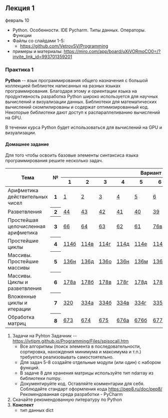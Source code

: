 <br/><br/>

## Лекция 1
февраль 10
- Python. Особенности. IDE Pycharm. Типы данных. Операторы. Функции
- Файлы со слайдами 1-5:
    - https://github.com/VetrovSV/Programming
- примеры и материалы: https://miro.com/app/board/uXjVORmoCO0=/?invite_link_id=993701359201


### Практика 1

**Python** -- язык программирования общего назначения с большой коллекцией библиотек написанных на разных языках программирования.
Благодаря этому и ориентации языка на продуктивность разработка Python широко используется для научных вычислений и визуализации данных.
Библиотеки для математических вычислений скомпилированы и содержат оптимизированный код. Некоторые библиотеки дают доступ к распараллеливанию вычислений на GPU.


В течении курса Python будет использоваться для вычислений на GPU и визуализации.

#### Домашнее задание
Для того чтобы освоить базовые элементы синтаксиса языка программирования решите несколько задач.
<table>
<thead>
  <tr>
    <th rowspan="2">Тема</th>
    <th rowspan="2">№</th>
    <th colspan="10">Вариант</th>
  </tr>
  <tr>
    <th>1</th>
    <th>2</th>
    <th>3</th>
    <th>4</th>
    <th>5</th>
    <th>6</th>
    <th>7</th>
    <th>8</th>
    <th>9</th>
    <th>10</th>
  </tr>
</thead>
<tbody>
  <tr>
    <td>Арифметика действительных чисел</td>
    <th>1</th>
    <td align="left"><a href="https://ivtipm.github.io/Programming/Glava01/index01.htm#z1">1</a></td>
    <td align="left"><a href="https://ivtipm.github.io/Programming/Glava01/index01.htm#z2">2</a></td>
    <td align="left"><a href="https://ivtipm.github.io/Programming/Glava01/index01.htm#z3">3</a></td>
    <td align="left"><a href="https://ivtipm.github.io/Programming/Glava01/index01.htm#z4">4</a></td>
    <td align="left"><a href="https://ivtipm.github.io/Programming/Glava01/index01.htm#z5">5</a></td>
    <td align="left"><a href="https://ivtipm.github.io/Programming/Glava01/index01.htm#z6">6</a></td>
    <td align="left"><a href="https://ivtipm.github.io/Programming/Glava01/index01.htm#z7">7</a></td>
    <td align="left"><a href="https://ivtipm.github.io/Programming/Glava01/index01.htm#z8">8</a></td>
    <td align="left"><a href="https://ivtipm.github.io/Programming/Glava01/index01.htm#z9">9</a></td>
    <td align="left"><a href="https://ivtipm.github.io/Programming/Glava01/index01.htm#z10">10</a></td>
  </tr>
  <tr>
    <td>Разветвления</td>
    <th>2</th>
    <td align="left"><a href="https://ivtipm.github.io/Programming/Glava02/index02.htm#z44">44</a></td>
    <td align="left"><a href="https://ivtipm.github.io/Programming/Glava02/index02.htm#z43">43</a></td>
    <td align="left"><a href="https://ivtipm.github.io/Programming/Glava02/index02.htm#z42">42</a></td>
    <td align="left"><a href="https://ivtipm.github.io/Programming/Glava02/index02.htm#z41">41</a></td>
    <td align="left"><a href="https://ivtipm.github.io/Programming/Glava02/index02.htm#z40">40</a></td>
    <td align="left"><a href="https://ivtipm.github.io/Programming/Glava02/index02.htm#z39">39</a></td>
    <td align="left"><a href="https://ivtipm.github.io/Programming/Glava02/index02.htm#z38">38</a></td>
    <td align="left"><a href="https://ivtipm.github.io/Programming/Glava02/index02.htm#z37">37</a></td>
    <td align="left"><a href="https://ivtipm.github.io/Programming/Glava02/index02.htm#z36">36</a></td>
    <td align="left"><a href="https://ivtipm.github.io/Programming/Glava02/index02.htm#z35">35б</a></td>
  </tr>
  <tr>
    <td>Простейшая целочисленная арифметика</td>
    <th>3</th>
    <td align="left"><a href="https://ivtipm.github.io/Programming/Glava03/index03.htm#z66">66</a></td>
    <td align="left"><a href="https://ivtipm.github.io/Programming/Glava03/index03.htm#z64">64</a></td>
    <td align="left"><a href="https://ivtipm.github.io/Programming/Glava03/index03.htm#z63">63</a></td>
    <td align="left"><a href="https://ivtipm.github.io/Programming/Glava03/index03.htm#z62">62</a></td>
    <td align="left"><a href="https://ivtipm.github.io/Programming/Glava03/index03.htm#z61">61</a></td>
    <td align="left"><a href="https://ivtipm.github.io/Programming/Glava03/index03.htm#z76">76в</a></td>
    <td align="left"><a href="https://ivtipm.github.io/Programming/Glava03/index03.htm#z76">76б</a></td>
    <td align="left"><a href="https://ivtipm.github.io/Programming/Glava03/index03.htm#z76">76а</a></td>
    <td align="left"><a href="https://ivtipm.github.io/Programming/Glava03/index03.htm#z74">74</a></td>
    <td align="left"><a href="https://ivtipm.github.io/Programming/Glava03/index03.htm#z73">73</a></td>
  </tr>
  <tr>
    <td>Простейшие циклы </td>
    <th>4</th>
    <td align="left"><a href="https://ivtipm.github.io/Programming/Glava04/index04.htm#z114">114б</a></td>
    <td align="left"><a href="https://ivtipm.github.io/Programming/Glava04/index04.htm#z114">114в</a></td>
    <td align="left"><a href="https://ivtipm.github.io/Programming/Glava04/index04.htm#z114">114г</a></td>
    <td align="left"><a href="https://ivtipm.github.io/Programming/Glava04/index04.htm#z114">114д</a></td>
    <td align="left"><a href="https://ivtipm.github.io/Programming/Glava04/index04.htm#z114">114е</a></td>
    <td align="left"><a href="https://ivtipm.github.io/Programming/Glava04/index04.htm#z114">114ж</a></td>
    <td align="left"><a href="https://ivtipm.github.io/Programming/Glava04/index04.htm#z114">114з</a></td>
    <td align="left"><a href="https://ivtipm.github.io/Programming/Glava04/index04.htm#z115">115а</a></td>
    <td align="left"><a href="https://ivtipm.github.io/Programming/Glava04/index04.htm#z115">115б</a></td>
    <td align="left"><a href="https://ivtipm.github.io/Programming/Glava04/index04.htm#z115">115в</a></td>
  </tr>
  <tr>
    <td>Массивы. Простейшие массивы</td>
    <th>5</th>
    <td align="left"><a href="https://ivtipm.github.io/Programming/Glava06/index06.htm#z136">136н</a></td>
    <td align="left"><a href="https://ivtipm.github.io/Programming/Glava06/index06.htm#z136">136д</a></td>
    <td align="left"><a href="https://ivtipm.github.io/Programming/Glava06/index06.htm#z136">136о</a></td>
    <td align="left"><a href="https://ivtipm.github.io/Programming/Glava06/index06.htm#z136">136н</a></td>
    <td align="left"><a href="https://ivtipm.github.io/Programming/Glava06/index06.htm#z136">136м</a></td>
    <td align="left"><a href="https://ivtipm.github.io/Programming/Glava06/index06.htm#z136">136л</a></td>
    <td align="left"><a href="https://ivtipm.github.io/Programming/Glava06/index06.htm#z136">136к</a></td>
    <td align="left"><a href="https://ivtipm.github.io/Programming/Glava06/index06.htm#z136">136и</a></td>
    <td align="left"><a href="https://ivtipm.github.io/Programming/Glava06/index06.htm#z136">136з</a></td>
    <td align="left"><a href="https://ivtipm.github.io/Programming/Glava06/index06.htm#z136">136ж</a></td>
  </tr>
  <tr>
    <td>Массивы. Циклы и разветвления</td>
    <th>6</th>
    <td align="left"><a href="https://ivtipm.github.io/Programming/Glava07/index07.htm#z178">178а</a></td>
    <td align="left"><a href="https://ivtipm.github.io/Programming/Glava07/index07.htm#z178">178б</a></td>
    <td align="left"><a href="https://ivtipm.github.io/Programming/Glava07/index07.htm#z178">178в</a></td>
    <td align="left"><a href="https://ivtipm.github.io/Programming/Glava07/index07.htm#z178">178г</a></td>
    <td align="left"><a href="https://ivtipm.github.io/Programming/Glava07/index07.htm#z178">178д</a></td>
    <td align="left"><a href="https://ivtipm.github.io/Programming/Glava07/index07.htm#z178">178е</a></td>
    <td align="left"><a href="https://ivtipm.github.io/Programming/Glava07/index07.htm#z178">178а</a></td>
    <td align="left"><a href="https://ivtipm.github.io/Programming/Glava07/index07.htm#z178">178б</a></td>
    <td align="left"><a href="https://ivtipm.github.io/Programming/Glava07/index07.htm#z180">180</a></td>
    <td align="left"><a href="https://ivtipm.github.io/Programming/Glava07/index07.htm#z181">181а</a></td>
  </tr>
  <tr>
    <td>Вложенные циклы и итерации</td>
    <th>7</th>
    <td align="left"><a href="https://ivtipm.github.io/Programming/Glava10/index10.htm#z320">320</a></td>
    <td align="left"><a href="https://ivtipm.github.io/Programming/Glava10/index10.htm#z334">334а</a></td>
    <td align="left"><a href="https://ivtipm.github.io/Programming/Glava10/index10.htm#z334">334б</a></td>
    <td align="left"><a href="https://ivtipm.github.io/Programming/Glava10/index10.htm#z334">334в</a></td>
    <td align="left"><a href="https://ivtipm.github.io/Programming/Glava10/index10.htm#z334">334г</a></td>
    <td align="left"><a href="https://ivtipm.github.io/Programming/Glava10/index10.htm#z335">335а</a></td>
    <td align="left"><a href="https://ivtipm.github.io/Programming/Glava10/index10.htm#z335">335б</a></td>
    <td align="left"><a href="https://ivtipm.github.io/Programming/Glava10/index10.htm#z335">335в</a></td>
    <td align="left"><a href="https://ivtipm.github.io/Programming/Glava10/index10.htm#z334">334г</a></td>
    <td align="left"><a href="https://ivtipm.github.io/Programming/Glava10/index10.htm#z336">336а</a></td>
  </tr>
  <tr>
    <td>Обработка матриц</td>
    <th>8</th>
    <td align="left"><a href="https://ivtipm.github.io/Programming/Glava20/index20.htm#z673">673</a></td>
    <td align="left"><a href="https://ivtipm.github.io/Programming/Glava20/index20.htm#z674">674</a></td>
    <td align="left"><a href="https://ivtipm.github.io/Programming/Glava20/index20.htm#z675">675</a></td>
    <td align="left"><a href="https://ivtipm.github.io/Programming/Glava20/index20.htm#z676">676а</a></td>
    <td align="left"><a href="https://ivtipm.github.io/Programming/Glava20/index20.htm#z676">676б</a></td>
    <td align="left"><a href="https://ivtipm.github.io/Programming/Glava20/index20.htm#z677">677а</a></td>
    <td align="left"><a href="https://ivtipm.github.io/Programming/Glava20/index20.htm#z677">677б</a></td>
    <td align="left"><a href="https://ivtipm.github.io/Programming/Glava20/index20.htm#z677">677в</a></td>
    <td align="left"><a href="https://ivtipm.github.io/Programming/Glava20/index20.htm#z677">677г</a></td>
    <td align="left"><a href="https://ivtipm.github.io/Programming/Glava20/index20.htm#z678">678</a></td>
  </tr>
</tbody>
</table>


1. Задачи на Pyhton
Задачник -- https://ivtipm.github.io/Programming/Files/spisocall.htm
    - Все алгоритмы (поиск элемента в последовательности, сортировка, нахождения минимума и максимума и т.п.) требуется реализовывать самостоятельно.
    - Для задач 5-8 создайте отдельные модули (или один) с набором функций.
    - В задаче 8 для хранения матрицы используйте тип ndarray из библиотеки numpy.
    - Документируйте код. Оставляйте комментарии для себя. Соблюдайте стандарт оформления кода https://pep8.ru/doc/pep8/
Рекомендованная среда разработки - PyCharm
1. Скачайте рекомендованную литературу по Python
2. **Конспект**
    - тип данных dict
